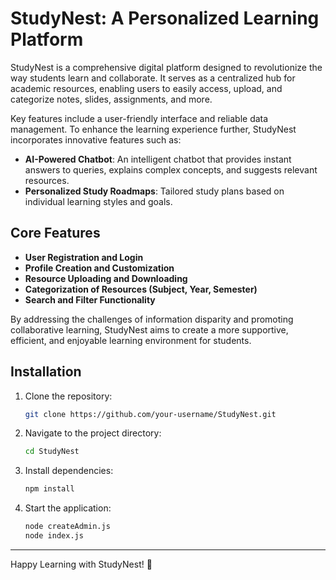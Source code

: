 # StudyNest: A Personalized Learning Platform

StudyNest is a comprehensive digital platform designed to revolutionize the way students learn and collaborate. It serves as a centralized hub for academic resources, enabling users to easily access, upload, and categorize notes, slides, assignments, and more. 

Key features include a user-friendly interface and reliable data management. To enhance the learning experience further, StudyNest incorporates innovative features such as:

- **AI-Powered Chatbot**: An intelligent chatbot that provides instant answers to queries, explains complex concepts, and suggests relevant resources.
- **Personalized Study Roadmaps**: Tailored study plans based on individual learning styles and goals.

## Core Features
- **User Registration and Login**
- **Profile Creation and Customization**
- **Resource Uploading and Downloading**
- **Categorization of Resources (Subject, Year, Semester)**
- **Search and Filter Functionality**

By addressing the challenges of information disparity and promoting collaborative learning, StudyNest aims to create a more supportive, efficient, and enjoyable learning environment for students.

## Installation
1. Clone the repository:
   ```sh
   git clone https://github.com/your-username/StudyNest.git
   ```
2. Navigate to the project directory:
   ```sh
   cd StudyNest
   ```
3. Install dependencies:
   ```sh
   npm install
   ```
4. Start the application:
   ```sh
   node createAdmin.js
   node index.js
   ```
---
Happy Learning with StudyNest! 🚀
